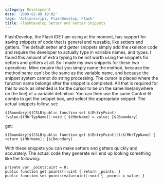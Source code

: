 ```yaml
---
category: Development
date: '2009-02-09 19:02'
tags: 'Actionscript, FlashDevelop, Flash'
title: FlashDevelop Setter and Getter Snippets
---
```


FlashDevelop, the Flash IDE I am using at the moment, has support for
saving snippets of code that is general and reusable, like setters and
getters. The default setter and getter snippets simply add the skeleton
code and require the developer to actually type in variable names, and
types. I found this amount of extra typing to be not worth using the
snippets for setters and getters at all. So I made my own snippets for
these two operations. Mine require that you simply name the method,
because the method name can't be the same as the variable name, and
because the snippet system cannot do string processing. The cursor is
placed where the function name belongs after the snippet is completed.
All that is required for this to work as intended is for the cursor to
be on the same line(anywhere on the line) of a variable definition. You
can then use the same Control-B combo to get the snippet box, and select
the appropriate snippet. The actual snippets follow. set:

``` {.sourceCode .actionscript}
$(Boundary)$(CSLB)public function set $(EntryPoint)(value:$(MbrTypName)):void { $(MbrName) = value; }$(Boundary)
```

get:

``` {.sourceCode .actionscript}
$(Boundary)$(CSLB)public function get $(EntryPoint)():$(MbrTypName) { return $(MbrName); }$(Boundary)
```

With these snippets you can make setters and getters quickly and
accurately. The actual code they generate will end up looking something
like the following:

``` {.sourceCode .actionscript}
private var _points:uint = 0;
public function get points():uint { return _points; }
public function set points(value:uint):void { _points = value; }
```
